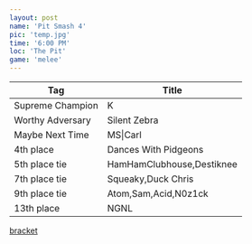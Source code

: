 ```yaml
---
layout: post
name: 'Pit Smash 4'
pic: 'temp.jpg'
time: '6:00 PM'
loc: 'The Pit'
game: 'melee'
---
```


Tag|Title
-|-
Supreme Champion|K
Worthy Adversary|Silent Zebra
Maybe Next Time|MS\|Carl
4th place|Dances With Pidgeons
5th place tie|HamHamClubhouse,Destiknee
7th place tie|Squeaky,Duck Chris
9th place tie|Atom,Sam,Acid,N0z1ck
13th place|NGNL

[bracket](http://challonge.com/psmar16)

